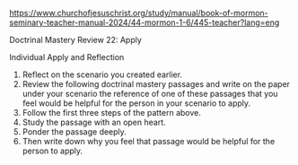 
https://www.churchofjesuschrist.org/study/manual/book-of-mormon-seminary-teacher-manual-2024/44-mormon-1-6/445-teacher?lang=eng

Doctrinal Mastery Review 22: Apply




Individual Apply and Reflection

1. Reflect on the scenario you created earlier. 
2. Review the following doctrinal mastery passages and write on the paper under your scenario the reference of one of these passages that you feel would be helpful for the person in your scenario to apply.
3. Follow the first three steps of the pattern above. 
4. Study the passage with an open heart. 
5. Ponder the passage deeply. 
6. Then write down why you feel that passage would be helpful for the person to apply.




